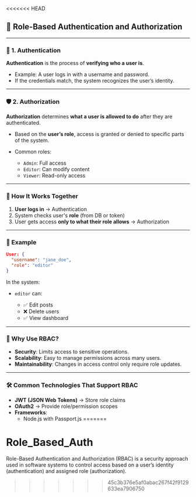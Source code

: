 <<<<<<< HEAD


## 🔐 Role-Based Authentication and Authorization

---

### 🔑 1. **Authentication**

**Authentication** is the process of **verifying who a user is**.

* Example: A user logs in with a username and password.
* If the credentials match, the system recognizes the user’s identity.

---

### 🛡️ 2. **Authorization**

**Authorization** determines **what a user is allowed to do** after they are authenticated.

* Based on the **user’s role**, access is granted or denied to specific parts of the system.
* Common roles:

  * `Admin`: Full access
  * `Editor`: Can modify content
  * `Viewer`: Read-only access

---

### 🔁 How It Works Together

1. **User logs in** → Authentication
2. System checks user's **role** (from DB or token)
3. User gets access **only to what their role allows** → Authorization

---

### 🧱 Example

```json
User: {
  "username": "jane_doe",
  "role": "editor"
}
```

In the system:

* `editor` can:

  * ✅ Edit posts
  * ❌ Delete users
  * ✅ View dashboard

---

### 🧩 Why Use RBAC?

* **Security**: Limits access to sensitive operations.
* **Scalability**: Easy to manage permissions across many users.
* **Maintainability**: Changes in access control only require role updates.

---


### 🛠 Common Technologies That Support RBAC

* **JWT (JSON Web Tokens)** → Store role claims
* **OAuth2** → Provide role/permission scopes
* **Frameworks**:
  * Node.js with Passport.js
=======
# Role_Based_Auth
Role-Based Authentication and Authorization (RBAC) is a security approach used in software systems to control access based on a user’s identity (authentication) and assigned role (authorization).
>>>>>>> 45c3b376e5af0abac267f42f9129633ea7906750
